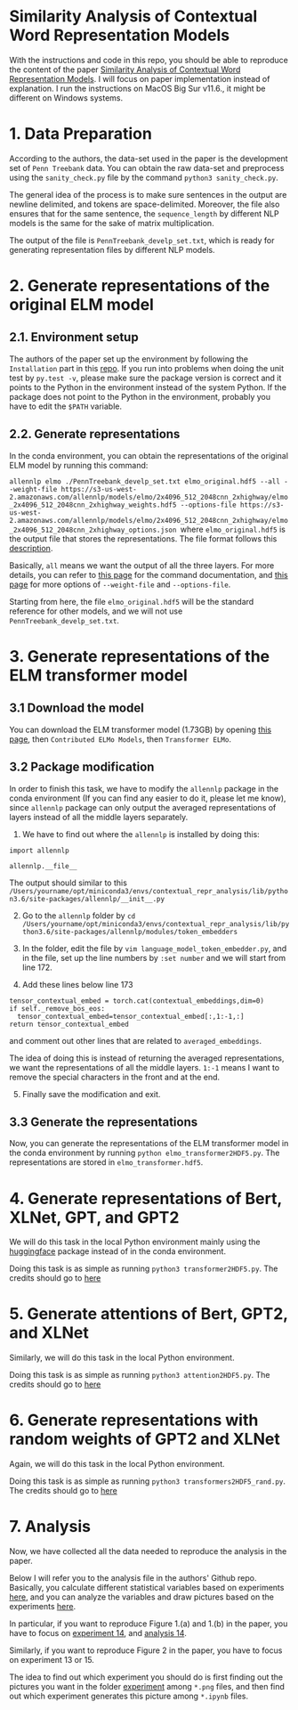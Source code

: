 # Similarity Analysis of Contextual Word Representation Models
With the instructions and code in this repo, you should be able to reproduce the content of the paper [Similarity Analysis of Contextual Word Representation Models](https://arxiv.org/pdf/2005.01172.pdf). I will focus on paper implementation instead of explanation. I run the instructions on MacOS Big Sur v11.6., it might be different on Windows systems.

# 1. Data Preparation
According to the authors, the data-set used in the paper is the development set of `Penn Treebank` data. You can obtain the raw data-set and preprocess using the `sanity_check.py` file by the command `python3 sanity_check.py`.

The general idea of the process is to make sure sentences in the output are newline delimited, and tokens are space-delimited. Moreover, the file also ensures that for the same sentence, the `sequence_length` by different NLP models is the same for the sake of matrix multiplication.

The output of the file is `PennTreebank_develp_set.txt`, which is ready for generating representation files by different NLP models.

# 2. Generate representations of the original ELM model
## 2.1. Environment setup
The authors of the paper set up the environment by following the `Installation` part in this [repo](https://github.com/nelson-liu/contextual-repr-analysis). If you run into problems when doing the unit test by `py.test -v`, please make sure the package version is correct and it points to the Python in the environment instead of the system Python. If the package does not point to the Python in the environment, probably you have to edit the `$PATH` variable.

## 2.2. Generate representations

In the conda environment, you can obtain the representations of the original ELM model by running this command:

`allennlp elmo ./PennTreebank_develp_set.txt elmo_original.hdf5 --all --weight-file https://s3-us-west-2.amazonaws.com/allennlp/models/elmo/2x4096_512_2048cnn_2xhighway/elmo_2x4096_512_2048cnn_2xhighway_weights.hdf5 --options-file https://s3-us-west-2.amazonaws.com/allennlp/models/elmo/2x4096_512_2048cnn_2xhighway/elmo_2x4096_512_2048cnn_2xhighway_options.json
`where `elmo_original.hdf5` is the output file that stores the representations. The file format follows this [description](https://github.com/nelson-liu/contextual-repr-analysis#step-1-precomputing-the-word-representations).

Basically, `all` means we want the output of all the three layers. For more details, you can refer to [this page](http://docs.allennlp.org/v0.9.0/api/allennlp.commands.elmo.html) for the command documentation, and [this page](https://allennlp.org/elmo) for more options of `--weight-file` and `--options-file`.

Starting from here, the file `elmo_original.hdf5` will be the standard reference for other models, and we will not use `PennTreebank_develp_set.txt`.

# 3. Generate representations of the ELM transformer model

## 3.1 Download the model
You can download the ELM transformer model (1.73GB) by opening [this page](https://allennlp.org/elmo), then `Contributed ELMo Models`, then `Transformer ELMo`.

## 3.2 Package modification

In order to finish this task, we have to modify the `allennlp` package in the conda environment (If you can find any easier to do it, please let me know), since `allennlp` package can only output the averaged representations of layers instead of all the middle layers separately.

1. We have to find out where the `allennlp` is installed by doing this:

```
import allennlp

allennlp.__file__
```

The output should similar to this
`/Users/yourname/opt/miniconda3/envs/contextual_repr_analysis/lib/python3.6/site-packages/allennlp/__init__.py`

2. Go to the `allennlp` folder by `cd /Users/yourname/opt/miniconda3/envs/contextual_repr_analysis/lib/python3.6/site-packages/allennlp/modules/token_embedders`

3. In the folder, edit the file by `vim language_model_token_embedder.py`, and in the file, set up the line numbers by `:set number` and we will start from line 172.

4. Add these lines below line 173
```
tensor_contextual_embed = torch.cat(contextual_embeddings,dim=0)
if self._remove_bos_eos:
  tensor_contextual_embed=tensor_contextual_embed[:,1:-1,:]
return tensor_contextual_embed
```
and comment out other lines that are related to `averaged_embeddings`.

The idea of doing this is instead of returning the averaged representations, we want the representations of all the middle layers. `1:-1` means I want to remove the special characters in the front and at the end.

5. Finally save the modification and exit.

## 3.3 Generate the representations

Now, you can generate the representations of the ELM transformer model in the conda environment by running `python elmo_transformer2HDF5.py`. The representations are stored in `elmo_transformer.hdf5`.

# 4. Generate representations of Bert, XLNet, GPT, and GPT2

We will do this task in the local Python environment mainly using the [huggingface](https://huggingface.co/) package instead of in the conda environment.

Doing this task is as simple as running `python3 transformer2HDF5.py`. The credits should go to [here](https://github.com/johnmwu/contextual-corr-analysis/blob/dev/get_transformer_representations.py)

# 5. Generate attentions of Bert, GPT2, and XLNet

Similarly, we will do this task in the local Python environment.

Doing this task is as simple as running `python3 attention2HDF5.py`. The credits should go to [here](https://github.com/johnmwu/contextual-corr-analysis/blob/dev/get_transformer_attentions.py)

# 6. Generate representations with random weights of GPT2 and XLNet

Again, we will do this task in the local Python environment.

Doing this task is as simple as running `python3 transformers2HDF5_rand.py`. The credits should go to [here](https://github.com/johnmwu/contextual-corr-analysis/blob/dev/get_transformer_representations.py)

# 7. Analysis

Now, we have collected all the data needed to reproduce the analysis in the paper.

Below I will refer you to the analysis file in the authors' Github repo. Basically, you calculate different statistical variables based on experiments [here](https://github.com/johnmwu/contextual-corr-analysis/tree/master/slurm), and you can analyze the variables and draw pictures based on the experiments [here](https://github.com/johnmwu/contextual-corr-analysis/tree/master/analysis).

In particular, if you want to reproduce Figure 1.(a) and 1.(b) in the paper, you have to focus on [experiment 14](https://github.com/johnmwu/contextual-corr-analysis/blob/master/slurm/mk_results14-helper.sh), and [analysis 14](https://github.com/johnmwu/contextual-corr-analysis/blob/master/analysis/analysis-14.ipynb).

Similarly, if you want to reproduce Figure 2 in the paper, you have to focus on experiment 13 or 15.

The idea to find out which experiment you should do is first finding out the pictures you want in the folder [experiment](https://github.com/johnmwu/contextual-corr-analysis/tree/master/analysis) among `*.png` files, and then find out which experiment generates this picture among `*.ipynb` files.
